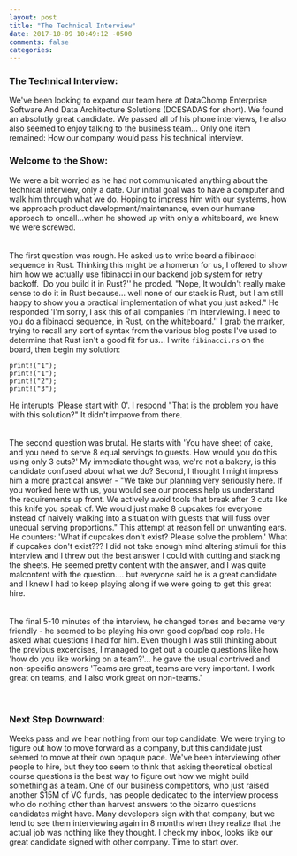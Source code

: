 ```yaml
---
layout: post
title: "The Technical Interview"
date: 2017-10-09 10:49:12 -0500
comments: false
categories:
---
```


### The Technical Interview:

We've been looking to expand our team here at DataChomp Enterprise Software And Data Architecture Solutions (DCESADAS for short). We found an absolutly great candidate. We passed all of his phone interviews, he also also seemed to enjoy talking to the business team... Only one item remained: How our company would pass his technical interview.
  
  
### Welcome to the Show:
We were a bit worried as he had not communicated anything about the technical interview, only a date. Our initial goal was to have a computer and walk him through what we do. Hoping to impress him with our systems, how we approach product development/maintenance, even our humane approach to oncall...when he showed up with only a whiteboard, we knew we were screwed.
<br/>
<br/>
<br/>
The first question was rough. He asked us to write board a fibinacci sequence in Rust. Thinking this might be a homerun for us, I offered to show him how we actually use fibinacci in our backend job system for retry backoff. 'Do you build it in Rust?'' he proded. "Nope, It wouldn't really make sense to do it in Rust because... well none of our stack is Rust, but I am still happy to show you a practical implementation of what you just asked." He responded 'I'm sorry, I ask this of all companies I'm interviewing. I need to you do a fibinacci sequence, in Rust, on the whiteboard.'' I grab the marker, trying to recall any sort of syntax from the various blog posts I've used to determine that Rust isn't a good fit for us...  I write `fibinacci.rs` on the board, then begin my solution:
```
print!("1");
print!("1");
print!("2");
print!("3");
```
He interupts 'Please start with 0'. I respond "That is the problem you have with this solution?" It didn't improve from there.
<br/>
<br/>
<br/>
The second question was brutal. He starts with 'You have sheet of cake, and you need to serve 8 equal servings to guests. How would you do this using only 3 cuts?' My immediate thought was, we're not a bakery, is this candidate confused about what we do? Second, I thought I might impress him a more practical answer - "We take our planning very seriously here. If you worked here with us, you would see our process help us understand the requirements up front. We actively avoid tools that break after 3 cuts like this knife you speak of. We would just make 8 cupcakes for everyone instead of naively walking into a situation with guests that will fuss over unequal serving proportions." This attempt at reason fell on unwanting ears. He counters: 'What if cupcakes don't exist? Please solve the problem.'  What if cupcakes don't exist??? I did not take enough mind altering stimuli for this interview and I threw out the best answer I could with cutting and stacking the sheets. He seemed pretty content with the answer, and I was quite malcontent with the question.... but everyone said he is a great candidate and I knew I had to keep playing along if we were going to get this great hire.
<br/>
<br/>
<br/>
The final 5-10 minutes of the interview, he changed tones and became very friendly - he seemed to be playing his own good cop/bad cop role. He asked what questions I had for him. Even though I was still thinking about the previous excercises, I managed to get out a couple questions like how 'how do you like working on a team?'... he gave the usual contrived and non-specific answers 'Teams are great, teams are very important. I work great on teams, and I also work great on non-teams.'
<br/>
<br/>
<br/>
### Next Step Downward:
Weeks pass and we hear nothing from our top candidate. We were trying to figure out how to move forward as a company, but this candidate just seemed to move at their own opaque pace.  We've been interviewing other people to hire, but they too seem to think that asking theoretical obstical course questions is the best way to figure out how we might build something as a team. One of our business competitors, who just raised another $15M of VC funds, has people dedicated to the interview process who do nothing other than harvest answers to the bizarro questions candidates might have.  Many developers sign with that company, but we tend to see them interviewing again in 8 months when they realize that the actual job was nothing like they thought. I check my inbox, looks like our great candidate signed with other company. Time to start over.
